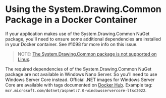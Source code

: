 # Using the System.Drawing.Common Package in a Docker Container

If your application makes use of the System.Drawing.Common NuGet package, you'll need to ensure some additional dependencies are installed in your Docker container. See #1098 for more info on this issue.

> NOTE: [The System.Drawing.Common package is not supported on Linux](https://learn.microsoft.com/dotnet/core/compatibility/core-libraries/6.0/system-drawing-common-windows-only).

The required dependencies of of the System.Drawing.Common NuGet package are not available in Windows Nano Server. So you'll need to use Windows Server Core instead. Official .NET images for Windows Server Core are available with tags documented on [Docker Hub](https://hub.docker.com/_/microsoft-dotnet). Example tag: `mcr.microsoft.com/dotnet/aspnet:7.0-windowsservercore-ltsc2022`.
